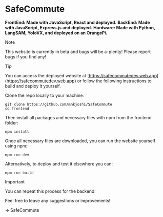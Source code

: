# SafeCommute
**FrontEnd: Made with JavaScript, React and deployed.**
**BackEnd: Made with JavaScript, Express.js and deployed.**
**Hardware: Made with Python, LangSAM, YoloVX, and deployed on an OrangePi.**

>[!NOTE]
>This website is currently in beta and bugs will be a-plenty! Please report bugs if you find any!

>[!TIP]
>You can access the deployed website at [https://safecommutedev.web.app](https://safecommutedev.web.app) or follow the following instructions to build and deploy it yourself.

Clone the repo locally to your machine:
```
git clone https://github.com/mnkjoshi/SafeCommute
cd frontend
```

Then install all packages and necessary files with npm from the frontend folder:
```
npm install
```

Once all necessary files are downloaded, you can run the website yourself using npm:
```
npm run dev
```

Alternatively, to deploy and test it elsewhere you can:
```
npm run build
```

>[!IMPORTANT]
> You can repeat this process for the backend!

Feel free to leave any suggestions or improvements!

-> SafeCommute
